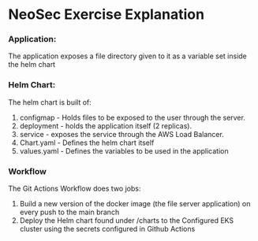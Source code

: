 # NeoSec Exercise Explanation

### Application:
The application exposes a file directory given to it as a variable set inside the helm chart

### Helm Chart:
The helm chart is built of:
1. configmap - Holds files to be exposed to the user through the server.
2. deployment - holds the application itself (2 replicas).
3. service - exposes the service through the AWS Load Balancer.
4. Chart.yaml - Defines the helm chart itself
5. values.yaml - Defines the variables to be used in the application

### Workflow
The Git Actions Workflow does two jobs:
1. Build a new version of the docker image (the  file server application) on every push to the main branch
2. Deploy the Helm chart found under /charts to the Configured EKS cluster using the secrets configured in Github Actions